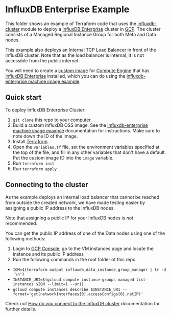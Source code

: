 # InfluxDB Enterprise Example

This folder shows an example of Terraform code that uses the [influxdb-cluster](https://github.com/gruntwork-io/terraform-google-influx/tree/master/modules/influxdb-cluster) module to deploy a [InfluxDB Enterprise](https://www.influxdata.com/time-series-platform/influxdb/) cluster in [GCP](https://cloud.google.com/). The cluster consists of a Managed Regional Instance Group for both Meta and Data nodes.

This example also deploys an Internal TCP Load Balancer in front of the InfluxDB cluster. Note that as the load balancer is internal, it is not accessible from the public internet. 

You will need to create a [custom image](https://cloud.google.com/compute/docs/images/create-delete-deprecate-private-images) for [Compute Engine](https://cloud.google.com/compute/) that has [InfluxDB Enterprise](https://www.influxdata.com/time-series-platform/influxdb/) installed, which you can do using the [influxdb-enterprise machine image example](https://github.com/gruntwork-io/terraform-google-influx/tree/master/examples/machine-images/influxdb-enterprise). 

## Quick start

To deploy InfluxDB Enterprise Cluster:

1. `git clone` this repo to your computer.
1. Build a custom InfluxDB OSS image. See the [influxdb-enterprise machine image example](https://github.com/gruntwork-io/terraform-google-influx/tree/master/examples/machine-images/influxdb-enterprise) documentation for instructions. Make sure to note down the ID of the image.
1. Install [Terraform](https://www.terraform.io/).
1. Open the `variables.tf` file, set the environment variables specified at the top of the file, and fill in any other variables that don't have a default. Put the custom image ID into the `image` variable.
1. Run `terraform init`
1. Run `terraform apply`

## Connecting to the cluster

As the example deploys an internal load balancer that cannot be reached from outside the created network, we have made testing easier by assigning a public IP address to the InfluxDB nodes. 

Note that assigning a public IP for your InfluxDB nodes is _not_ recommended. 

You can get the public IP address of one of the Data nodes using one of the following methods:

1. Login to [GCP Console](https://console.cloud.google.com/), go to the VM instances page and locate the instance and its public IP address
2. Run the following commands in the root folder of this repo:
  * `IGM=$(terraform output influxdb_data_instance_group_manager | tr -d '\n')`
  * `INSTANCE_URI=$(gcloud compute instance-groups managed list-instances $IGM --limit=1 --uri)`
  * `gcloud compute instances describe $INSTANCE_URI --format='get(networkInterfaces[0].accessConfigs[0].natIP)'`

Check out [How do you connect to the InfluxDB cluster](https://github.com/gruntwork-io/terraform-google-influx/tree/master/modules/influxdb-cluster#how-do-you-connect-to-the-influxdb-cluster) documentation for further details.
